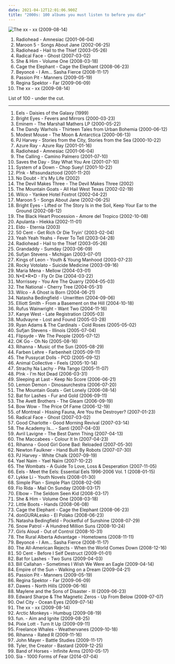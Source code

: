 ```yaml
---
date: 2021-04-12T12:01:06.900Z
title: "2000s: 100 albums you must listen to before you die"
---
```

![The xx - xx (2009-08-14)](http://coverartarchive.org/release/2d9f9aac-1884-3939-a3b7-01437151e495/7167631451-500.jpg "The xx - xx (2009-08-14)")
<ol class="albums">
<li data-cover="http://coverartarchive.org/release/d3f9b159-8eeb-4820-a258-19cc1ebfc770/7629533443-500.jpg" data-tags="alternative, electronic, experimental" role="button">Radiohead - Amnesiac (2001-06-04)</li>
<li data-cover="https://via.placeholder.com/450" data-tags="maroon 5, pop, rock, pop rock" role="button">Maroon 5 - Songs About Jane (2002-06-25)</li>
<li data-cover="http://coverartarchive.org/release/60f36c0c-cdcc-34e5-a055-bc3c1843140d/6496042557-500.jpg" data-tags="alternative rock, alternative" role="button">Radiohead - Hail to the Thief (2003-05-26)</li>
<li data-cover="http://coverartarchive.org/release/c5c64ec1-3271-4461-92ea-3727cdc71995/9811017072-500.jpg" data-tags="indie" role="button">Radical Face - Ghost (2007-03-02)</li>
<li data-cover="http://coverartarchive.org/release/ee79e860-68e7-46ad-bebb-8a003a1dc7a4/4804280407-500.jpg" data-tags="indie" role="button">She & Him - Volume One (2008-03-18)</li>
<li data-cover="https://img.discogs.com/SyB2V5tRP58VnZy7Jv88JpwbCpQ=/fit-in/600x536/filters:strip_icc():format(jpeg):mode_rgb():quality(90)/discogs-images/R-3677269-1583376530-7454.jpeg.jpg" data-tags="indie rock" role="button">Cage the Elephant - Cage the Elephant (2008-06-23)</li>
<li data-cover="http://coverartarchive.org/release/d516efe5-0edf-336e-acf8-fc6b5f17048b/9450749917-500.jpg" data-tags="rnb, pop, beyonce" role="button">Beyoncé - I Am... Sasha Fierce (2008-11-17)</li>
<li data-cover="http://coverartarchive.org/release/830e2a21-1e76-40ad-a4a5-9a1b12d656ff/11102770324-500.jpg" data-tags="electronic, indie pop, indie" role="button">Passion Pit - Manners (2009-05-19)</li>
<li data-cover="http://coverartarchive.org/release/8de3f2da-225f-49de-bb40-7a58e3bb0518/3715735677-500.jpg" data-tags="pop, piano, anti-folk, indie, alternative, indie pop, indie rock, 00s" role="button">Regina Spektor - Far (2009-06-09)</li>
<li data-cover="http://coverartarchive.org/release/2d9f9aac-1884-3939-a3b7-01437151e495/7167631451-500.jpg" data-tags="indie" role="button">The xx - xx (2009-08-14)</li>
</ol>
List of 100 - under the cut.
<!-- more -->

_________________

<ol class="albums">
<li data-cover="http://coverartarchive.org/release/5c3af090-ff7d-3fb0-a786-f3afbc3f3a9e/12007358451-500.jpg" data-tags="indie" role="button">
Eels - Daisies of the Galaxy (1999)
</li>
<li data-cover="http://coverartarchive.org/release/64c2b3d0-f2ff-4e2f-9dad-4c926bb00a10/26393498490-500.jpg" data-tags="indie, folk" role="button">
Bright Eyes - Fevers and Mirrors (2000-03-23)
</li>
<li data-cover="http://coverartarchive.org/release/51544aed-52a1-42b9-aff0-9237ac3dd564/6693458596-500.jpg" data-tags="rap" role="button">
Eminem - The Marshall Mathers LP (2000-05-22)
</li>
<li data-cover="http://coverartarchive.org/release/a054c044-6da4-4822-a5a6-22549923d329/10078241639-500.jpg" data-tags="indie, rock" role="button">
The Dandy Warhols - Thirteen Tales from Urban Bohemia (2000-06-12)
</li>
<li data-cover="https://via.placeholder.com/450" data-tags="indie rock" role="button">
Modest Mouse - The Moon & Antarctica (2000-06-13)
</li>
<li data-cover="http://coverartarchive.org/release/64f0edbd-fcd5-46bc-9437-8f29f412c0c5/15755637501-500.jpg" data-tags="alternative rock, rock" role="button">
PJ Harvey - Stories from the City, Stories from the Sea (2000-10-22)
</li>
<li data-cover="http://coverartarchive.org/release/e02ccb17-e073-4439-a38c-a5008e1bcead/22576180833-500.jpg" data-tags="female vocalists, 00s" role="button">
Azure Ray - Azure Ray (2001-01-16)
</li>
<li data-cover="http://coverartarchive.org/release/d3f9b159-8eeb-4820-a258-19cc1ebfc770/7629533443-500.jpg" data-tags="alternative, electronic, experimental" role="button">
Radiohead - Amnesiac (2001-06-04)
</li>
<li data-cover="http://coverartarchive.org/release/ac2bebbe-07a6-40f5-85b1-48872975741d/4606563596-500.jpg" data-tags="rock" role="button">
The Calling - Camino Palmero (2001-07-10)
</li>
<li data-cover="https://img.discogs.com/D4TQiVXih8lUXHMWLda880kUDLA=/fit-in/486x475/filters:strip_icc():format(jpeg):mode_rgb():quality(90)/discogs-images/R-2558652-1370617869-6756.jpeg.jpg" data-tags="emo" role="button">
Saves the Day - Stay What You Are (2001-07-10)
</li>
<li data-cover="https://img.discogs.com/XjyYSaFM2VAYuSCPzREOQsyjgtI=/fit-in/600x531/filters:strip_icc():format(jpeg):mode_rgb():quality(90)/discogs-images/R-1777248-1278756497.jpeg.jpg" data-tags="metal" role="button">
System of a Down - Chop Suey! (2001-10-22)
</li>
<li data-cover="http://coverartarchive.org/release/affb9073-3c21-3524-bc16-5497489ce059/1709609353-500.jpg" data-tags="pop" role="button">
P!nk - M!ssundaztood (2001-11-20)
</li>
<li data-cover="https://via.placeholder.com/450" data-tags="2000s" role="button">
No Doubt - It's My Life (2002)
</li>
<li data-cover="https://img.discogs.com/ztaR2X1T9YBNbHa937z8VEMONcU=/fit-in/600x600/filters:strip_icc():format(jpeg):mode_rgb():quality(90)/discogs-images/R-3005999-1466679818-8740.png.jpg" data-tags="punk, folk, friends, fucking awesome, 2000s, accordion, washboard, 2002 albums, kattis hall of fame" role="button">
The Devil Makes Three - The Devil Makes Three (2002)
</li>
<li data-cover="http://coverartarchive.org/release/c8595d76-b1f7-4dc1-badc-cf68720866be/7927192700-500.jpg" data-tags="indie, folk" role="button">
The Mountain Goats - All Hail West Texas (2002-02-19)
</li>
<li data-cover="http://coverartarchive.org/release/667f92d8-2ea5-49fd-914b-54f955622ea9/3636036495-500.jpg" data-tags="indie, alt-country" role="button">
Wilco - Yankee Hotel Foxtrot (2002-04-22)
</li>
<li data-cover="https://via.placeholder.com/450" data-tags="maroon 5, pop, rock, pop rock" role="button">
Maroon 5 - Songs About Jane (2002-06-25)
</li>
<li data-cover="http://coverartarchive.org/release/befc806a-fcc5-45b3-8162-4886c0d28627/4724053186-500.jpg" data-tags="indie" role="button">
Bright Eyes - Lifted or The Story Is in the Soil, Keep Your Ear to the Ground (2002-08-12)
</li>
<li data-cover="http://coverartarchive.org/release/25e09e99-26cb-4414-9b58-b8f99883551a/9357865980-500.jpg" data-tags="ethnic, 00s, 2000s, kolo, study music, music i tried but didnt like, iveldie albums, rock-etc, rabat-casa, the black heart procession, yat-kha, blackheartprocession" role="button">
The Black Heart Procession - Amore del Tropico (2002-10-08)
</li>
<li data-cover="https://img.discogs.com/0VpNwRQT15AkfL5oE6FKOYQmCjM=/fit-in/600x601/filters:strip_icc():format(jpeg):mode_rgb():quality(90)/discogs-images/R-2352077-1549704952-7500.jpeg.jpg" data-tags="alternative rock, alt rock, 2000s, nu-metal, suomirock, copy controlled cd, album collection" role="button">
Apulanta - Hiekka (2002-11-01)
</li>
<li data-cover="http://coverartarchive.org/release/2131eb78-920b-4a61-8614-1862350a6876/6785788654-500.jpg" data-tags="hip-hop, rap, 2000s, jaram sie, respekt, najlepsze polskie rap plyty" role="button">
Eldo - Eternia (2003)
</li>
<li data-cover="https://img.discogs.com/r_jMkyQ0urHTrJ-ochhEy-z5qbk=/fit-in/600x590/filters:strip_icc():format(jpeg):mode_rgb():quality(90)/discogs-images/R-7189287-1542925626-1490.jpeg.jpg" data-tags="rap, hip-hop, 50 cent" role="button">
50 Cent - Get Rich Or Die Tryin' (2003-02-04)
</li>
<li data-cover="http://coverartarchive.org/release/ce74eeee-8e30-34db-addd-5ea135500e2e/5835206005-500.jpg" data-tags="indie rock, indie, rock" role="button">
Yeah Yeah Yeahs - Fever To Tell (2003-04-28)
</li>
<li data-cover="http://coverartarchive.org/release/60f36c0c-cdcc-34e5-a055-bc3c1843140d/6496042557-500.jpg" data-tags="alternative rock, alternative" role="button">
Radiohead - Hail to the Thief (2003-05-26)
</li>
<li data-cover="https://img.discogs.com/09rkHBJw5AXO7W3cw_95LR9xFm8=/fit-in/584x576/filters:strip_icc():format(jpeg):mode_rgb():quality(90)/discogs-images/R-405219-1254081822.jpeg.jpg" data-tags="rock, indie, indie rock" role="button">
Grandaddy - Sumday (2003-06-09)
</li>
<li data-cover="http://coverartarchive.org/release/d6060b45-64a0-4fed-b205-78e0ab10aff1/2104989394-500.jpg" data-tags="folk" role="button">
Sufjan Stevens - Michigan (2003-07-01)
</li>
<li data-cover="http://coverartarchive.org/release/d5461436-2551-3baf-a11b-bd66b91b44c5/1671204614-500.jpg" data-tags="rock, alternative rock, indie rock" role="button">
Kings of Leon - Youth & Young Manhood (2003-07-23)
</li>
<li data-cover="https://img.discogs.com/sRpday8nGi8Dve2m_7YHoJLOcYE=/fit-in/600x600/filters:strip_icc():format(jpeg):mode_rgb():quality(90)/discogs-images/R-1393564-1598195085-4722.jpeg.jpg" data-tags="rock, folk, mellow, 2000s, cosmic american music, annymix, singing songwriters, m singer-songwriter, worn-out from overplay, pat78, misc2, steve radio, wont play" role="button">
Rocky Votolato - Suicide Medicine (2003-09-16)
</li>
<li data-cover="http://coverartarchive.org/release/52621b23-93b2-4e07-b807-e44e91472900/3989392425-500.jpg" data-tags="pop, norwegian, sweet, 2000s, maria mena" role="button">
Maria Mena - Mellow (2004-03-01)
</li>
<li data-cover="http://coverartarchive.org/release/1453bafd-09a5-43e6-aa52-5ab2867c7218/2090793464-500.jpg" data-tags="hip-hop" role="button">
N*E*R*D - Fly Or Die (2004-03-22)
</li>
<li data-cover="http://coverartarchive.org/release/6206d126-6938-3efd-b0a0-63877cd0a237/25696770339-500.jpg" data-tags="alternative, morrissey" role="button">
Morrissey - You Are The Quarry (2004-05-03)
</li>
<li data-cover="http://coverartarchive.org/release/04fd79dc-6e18-4982-9192-3edd0145c257/6603125173-500.jpg" data-tags="indie rock" role="button">
The National - Cherry Tree (2004-05-31)
</li>
<li data-cover="http://coverartarchive.org/release/9ad6f7a0-bd9e-4ca2-8b8a-5441dc51f34b/4530847957-500.jpg" data-tags="00s, indie, rock" role="button">
Wilco - A Ghost is Born (2004-06-21)
</li>
<li data-cover="https://img.discogs.com/qkvDofuDAKamlVevQ6NpGVxtJCY=/fit-in/600x599/filters:strip_icc():format(jpeg):mode_rgb():quality(90)/discogs-images/R-567304-1132414198.jpeg.jpg" data-tags="pop" role="button">
Natasha Bedingfield - Unwritten (2004-09-06)
</li>
<li data-cover="http://coverartarchive.org/release/f01097d5-8a73-3585-8c62-3831a3bd0db6/16096949332-500.jpg" data-tags="singer-songwriter, indie" role="button">
Elliott Smith - From a Basement on the Hill (2004-10-18)
</li>
<li data-cover="https://img.discogs.com/3waKR4XxTJ5AsOA8BWGWHiUUw9k=/fit-in/600x517/filters:strip_icc():format(jpeg):mode_rgb():quality(90)/discogs-images/R-11072812-1520800595-4024.jpeg.jpg" data-tags="indie, singer-songwriter" role="button">
Rufus Wainwright - Want Two (2004-11-16)
</li>
<li data-cover="https://img.discogs.com/yijRdl9GTByo5MDl6kKGHtk89Pw=/fit-in/600x493/filters:strip_icc():format(jpeg):mode_rgb():quality(90)/discogs-images/R-9797041-1494512428-2136.jpeg.jpg" data-tags="hip-hop" role="button">
Kanye West - Late Registration (2005-03)
</li>
<li data-cover="http://coverartarchive.org/release/4862e45e-127d-423a-a4bf-95b79197c84a/10796070605-500.jpg" data-tags="nu metal, alternative metal" role="button">
Mudvayne - Lost and Found (2005-03-28)
</li>
<li data-cover="http://coverartarchive.org/release/54b44dcd-5bf6-449e-ae67-79bc4d17787a/6807003433-500.jpg" data-tags="americana, alt-country, folk rock, country rock, 2000s, eu tenho, folk american" role="button">
Ryan Adams & The Cardinals - Cold Roses (2005-05-02)
</li>
<li data-cover="http://coverartarchive.org/release/2f6d6830-e03c-4709-86ce-c0a2eb9e8c31/20089518568-500.jpg" data-tags="indie, folk" role="button">
Sufjan Stevens - Illinois (2005-07-04)
</li>
<li data-cover="http://coverartarchive.org/release/a149d3d6-ff04-46a9-8e75-d9e38c4e8ead/14714564913-500.jpg" data-tags="hip-hop" role="button">
Flipsyde - We The People (2005-07-12)
</li>
<li data-cover="https://via.placeholder.com/450" data-tags="rock, indie rock, indie" role="button">
OK Go - Oh No (2005-08-16)
</li>
<li data-cover="http://coverartarchive.org/release/305cbd20-78ee-4e61-bfea-a99657790648/8884293748-500.jpg" data-tags="rnb, rihanna, reggae, dancehall" role="button">
Rihanna - Music of the Sun (2005-08-29)
</li>
<li data-cover="http://coverartarchive.org/release/39e4004d-7e65-4736-8c74-65c2520f099c/4038009090-500.jpg" data-tags="punk rock, polish, 2000s, punk pop" role="button">
Farben Lehre - Farbenheit (2005-09-11)
</li>
<li data-cover="http://coverartarchive.org/release/46c02eab-b147-480d-ac22-dad4bed8bcfe/9258435555-500.jpg" data-tags="rnb, pop" role="button">
The Pussycat Dolls - PCD (2005-09-12)
</li>
<li data-cover="http://coverartarchive.org/release/f5d8fc0b-f20d-3e74-85ae-b9e124bf8d25/20324224572-500.jpg" data-tags="experimental, indie" role="button">
Animal Collective - Feels (2005-10-14)
</li>
<li data-cover="http://coverartarchive.org/release/69e91eee-2bfb-4e7a-aba1-13c564194713/4185547054-500.jpg" data-tags="alternative rock" role="button">
Strachy Na Lachy - Piła Tango (2005-11-07)
</li>
<li data-cover="https://via.placeholder.com/450" data-tags="pop" role="button">
P!nk - I'm Not Dead (2006-03-31)
</li>
<li data-cover="https://img.discogs.com/Xxy0yj6KswjbbC2jaOkO0VwFOns=/fit-in/500x500/filters:strip_icc():format(jpeg):mode_rgb():quality(90)/discogs-images/R-4133493-1356444424-8753.jpeg.jpg" data-tags="indie, rock, acoustic, christian, christian rock, songs i love, 2000s, available on emusic, 2006 albums, after z" role="button">
Sleeping at Last - Keep No Score (2006-06-21)
</li>
<li data-cover="http://coverartarchive.org/release/6090e1b1-7659-486f-9926-e91bb9cc6c9c/6642632596-500.jpg" data-tags="funny, novelty, nerdcore, 2000s, fuckin awesome, kann nicht singen - aber geil, totally fully" role="button">
Lemon Demon - Dinosaurchestra (2006-07-20)
</li>
<li data-cover="https://img.discogs.com/NAsJeiPF2ifIvV4ihcFCzf5IByQ=/fit-in/500x500/filters:strip_icc():format(jpeg):mode_rgb():quality(90)/discogs-images/R-2148661-1291561010.jpeg.jpg" data-tags="indie, folk, singer-songwriter, folk rock" role="button">
The Mountain Goats - Get Lonely (2006-08-14)
</li>
<li data-cover="https://img.discogs.com/e8j4hzjnmOYuCeJKF02RrN_5_YY=/fit-in/600x594/filters:strip_icc():format(jpeg):mode_rgb():quality(90)/discogs-images/R-1054660-1198425678.jpeg.jpg" data-tags="indie, female vocalists" role="button">
Bat for Lashes - Fur and Gold (2006-09-11)
</li>
<li data-cover="http://coverartarchive.org/release/92c53951-da2b-4c0d-a808-fb57a107a9b0/13665598755-500.jpg" data-tags="folk, north carolina, 2000s, southern, shit to check out, 2006 albums, the avett brothers" role="button">
The Avett Brothers - The Gleam (2006-09-19)
</li>
<li data-cover="http://coverartarchive.org/release/7884cbd1-d467-471d-b156-ba10f71d1cab/1464933415-500.jpg" data-tags="hip hop, rap, bow wow" role="button">
Bow Wow - The Price Of Fame (2006-12-19)
</li>
<li data-cover="https://img.discogs.com/Vtt75Gzqk8PUFqIyYbXQv7PxcE8=/fit-in/600x600/filters:strip_icc():format(jpeg):mode_rgb():quality(90)/discogs-images/R-5267834-1485130102-7731.jpeg.jpg" data-tags="indie pop" role="button">
of Montreal - Hissing Fauna, Are You the Destroyer? (2007-01-23)
</li>
<li data-cover="http://coverartarchive.org/release/c5c64ec1-3271-4461-92ea-3727cdc71995/9811017072-500.jpg" data-tags="indie" role="button">
Radical Face - Ghost (2007-03-02)
</li>
<li data-cover="http://coverartarchive.org/release/a890e9a6-90cf-4665-8928-2123f792355f/2960964314-500.jpg" data-tags="rock, pop punk" role="button">
Good Charlotte - Good Morning Revival (2007-03-14)
</li>
<li data-cover="https://img.discogs.com/m5jmkIZjnXJT3UiUlppFR-MLl1w=/fit-in/240x240/filters:strip_icc():format(jpeg):mode_rgb():quality(90)/discogs-images/R-1507483-1224860210.jpeg.jpg" data-tags="pop punk, alternative rock, emo" role="button">
The Academy Is... - Santi (2007-04-03)
</li>
<li data-cover="http://coverartarchive.org/release/bad76509-65b0-4c7e-b899-ff15567b41ad/10820254086-500.jpg" data-tags="pop rock" role="button">
Avril Lavigne - The Best Damn Thing (2007-04-13)
</li>
<li data-cover="https://img.discogs.com/svFUiMC5xKUWZz9XLFq9bKYLUM8=/fit-in/543x480/filters:strip_icc():format(jpeg):mode_rgb():quality(90)/discogs-images/R-2391836-1281360167.jpeg.jpg" data-tags="indie, indie rock" role="button">
The Maccabees - Colour It In (2007-04-23)
</li>
<li data-cover="http://coverartarchive.org/release/1de12505-ac7b-49ab-a0ab-2aa189f0bf99/14541670596-500.jpg" data-tags="pop" role="button">
Rihanna - Good Girl Gone Bad: Reloaded (2007-05-30)
</li>
<li data-cover="http://coverartarchive.org/release/eb09be91-a6c4-44f0-80a9-196c6a3372d8/21084805447-500.jpg" data-tags="british, somgwriters" role="button">
Newton Faulkner - Hand Built By Robots (2007-07-30)
</li>
<li data-cover="http://coverartarchive.org/release/68a8b3b5-b256-4917-8ba0-b74e79bedb44/27171303470-500.jpg" data-tags="piano, alternative" role="button">
PJ Harvey - White Chalk (2007-09-19)
</li>
<li data-cover="http://coverartarchive.org/release/0592354f-2ef4-441f-b29f-4804fce7cf98/28682134621-500.jpg" data-tags="indie folk, 2000s" role="button">
Yael Naim - Yael Naïm (2007-10-22)
</li>
<li data-cover="http://coverartarchive.org/release/5f214af9-7c6d-43b5-bb61-fd78ccffd805/9294779686-500.jpg" data-tags="indie rock, post-punk" role="button">
The Wombats - A Guide To Love, Loss & Desperation (2007-11-05)
</li>
<li data-cover="https://img.discogs.com/a8-rnlP1hyWgyz2lFT3xzeChCvY=/fit-in/600x529/filters:strip_icc():format(jpeg):mode_rgb():quality(90)/discogs-images/R-9238583-1477167057-8071.jpeg.jpg" data-tags="alternative rock" role="button">
Eels - Meet the Eels: Essential Eels 1996-2006 Vol. 1 (2008-01-15)
</li>
<li data-cover="http://coverartarchive.org/release/b1bdb840-cda8-3506-9773-90418c275e5d/20132331254-500.jpg" data-tags="swedish, indie pop, female vocalists" role="button">
Lykke Li - Youth Novels (2008-01-30)
</li>
<li data-cover="http://coverartarchive.org/release/da472951-e8a4-3af3-ba96-8fa771003e9f/5246794220-500.jpg" data-tags="pop punk, rock, simple plan" role="button">
Simple Plan - Simple Plan (2008-02-06)
</li>
<li data-cover="https://img.discogs.com/jh4t6fyePwK2DmFIMS79etQ-LdE=/fit-in/500x442/filters:strip_icc():format(jpeg):mode_rgb():quality(90)/discogs-images/R-1289687-1442838570-1540.jpeg.jpg" data-tags="rap, hip-hop" role="button">
Flo Rida - Mail On Sunday (2008-03-17)
</li>
<li data-cover="https://via.placeholder.com/450" data-tags="rock, indie" role="button">
Elbow - The Seldom Seen Kid (2008-03-17)
</li>
<li data-cover="http://coverartarchive.org/release/ee79e860-68e7-46ad-bebb-8a003a1dc7a4/4804280407-500.jpg" data-tags="indie" role="button">
She & Him - Volume One (2008-03-18)
</li>
<li data-cover="https://img.discogs.com/toDQBN655WEt--WaLnCS0E5eWaU=/fit-in/600x599/filters:strip_icc():format(jpeg):mode_rgb():quality(90)/discogs-images/R-1760921-1515845507-8192.jpeg.jpg" data-tags="electronic, electropop, synthpop, dance" role="button">
Little Boots - Hands (2008-06-08)
</li>
<li data-cover="https://img.discogs.com/SyB2V5tRP58VnZy7Jv88JpwbCpQ=/fit-in/600x536/filters:strip_icc():format(jpeg):mode_rgb():quality(90)/discogs-images/R-3677269-1583376530-7454.jpeg.jpg" data-tags="indie rock" role="button">
Cage the Elephant - Cage the Elephant (2008-06-23)
</li>
<li data-cover="https://img.discogs.com/krvEON56ABR59RM7Ckq2oQ0YX6M=/fit-in/600x542/filters:strip_icc():format(jpeg):mode_rgb():quality(90)/discogs-images/R-7529319-1443369169-4527.jpeg.jpg" data-tags="hip-hop, hip hop, rap, 2000s, rozpierdala stylem, tluste bity" role="button">
donGURALesko - El Polako (2008-06-23)
</li>
<li data-cover="http://coverartarchive.org/release/c104dd56-2b3a-4137-9d35-7ab7d3af76b7/2962804482-500.jpg" data-tags="pop" role="button">
Natasha Bedingfield - Pocketful of Sunshine (2008-07-29)
</li>
<li data-cover="http://coverartarchive.org/release/cb73ced8-874f-4da7-b357-7eb7277f8aac/6316496454-500.jpg" data-tags="rock" role="button">
Snow Patrol - A Hundred Million Suns (2008-10-24)
</li>
<li data-cover="https://img.discogs.com/xoCrB0QbRxTmubVKTSGbVMwBzbs=/fit-in/404x357/filters:strip_icc():format(jpeg):mode_rgb():quality(90)/discogs-images/R-1843084-1259331781.jpeg.jpg" data-tags="pop" role="button">
Girls Aloud - Out of Control (2008-10-31)
</li>
<li data-cover="http://coverartarchive.org/release/b535058a-8f04-4815-b2a2-0749d21bb7e1/12715197370-500.jpg" data-tags="canadian" role="button">
The Rural Alberta Advantage - Hometowns (2008-11-11)
</li>
<li data-cover="http://coverartarchive.org/release/d516efe5-0edf-336e-acf8-fc6b5f17048b/9450749917-500.jpg" data-tags="rnb, pop, beyonce" role="button">
Beyoncé - I Am... Sasha Fierce (2008-11-17)
</li>
<li data-cover="https://img.discogs.com/B3sGVrYCVeD2QFnjGr3EDbvAmqw=/fit-in/600x530/filters:strip_icc():format(jpeg):mode_rgb():quality(90)/discogs-images/R-1722016-1578164947-1150.jpeg.jpg" data-tags="alternative rock, pop punk" role="button">
The All-American Rejects - When the World Comes Down (2008-12-16)
</li>
<li data-cover="https://img.discogs.com/-Yjq10Z8BagTeyvqSKU6C7JIT_s=/fit-in/600x600/filters:strip_icc():format(jpeg):mode_rgb():quality(90)/discogs-images/R-2024426-1313624420.jpeg.jpg" data-tags="rap, hot, last album, 50 cent - before i self destruct" role="button">
50 Cent - Before I Self Destruct (2009-01-01)
</li>
<li data-cover="http://coverartarchive.org/release/1589c9ec-b9d8-30e6-8f0c-57dd7c52ec35/8202001315-500.jpg" data-tags="alternative, atmospheric" role="button">
Bat for Lashes - Two Suns (2009-04-03)
</li>
<li data-cover="http://coverartarchive.org/release/f5e83da8-678d-4d54-b3ae-c2e051167a4c/9233011263-500.jpg" data-tags="essential" role="button">
Bill Callahan - Sometimes I Wish We Were an Eagle (2009-04-14)
</li>
<li data-cover="http://coverartarchive.org/release/f1fc4c16-65a8-4c3e-a249-23ef46c41918/5300813420-500.jpg" data-tags="electronic" role="button">
Empire of the Sun - Walking on a Dream (2009-04-21)
</li>
<li data-cover="http://coverartarchive.org/release/830e2a21-1e76-40ad-a4a5-9a1b12d656ff/11102770324-500.jpg" data-tags="electronic, indie pop, indie" role="button">
Passion Pit - Manners (2009-05-19)
</li>
<li data-cover="http://coverartarchive.org/release/8de3f2da-225f-49de-bb40-7a58e3bb0518/3715735677-500.jpg" data-tags="pop, piano, anti-folk, indie, alternative, indie pop, indie rock, 00s" role="button">
Regina Spektor - Far (2009-06-09)
</li>
<li data-cover="https://img.discogs.com/bWe6E11wY-XQqkfJK_E_IwaBQy0=/fit-in/500x500/filters:strip_icc():format(jpeg):mode_rgb():quality(90)/discogs-images/R-9774512-1486146509-8533.jpeg.jpg" data-tags="americana" role="button">
Dawes - North Hills (2009-06-16)
</li>
<li data-cover="https://img.discogs.com/ktBOCx_zlv-PrQvBGaoLMPfJl9w=/fit-in/600x600/filters:strip_icc():format(jpeg):mode_rgb():quality(90)/discogs-images/R-1828335-1246131553.jpeg.jpg" data-tags="southern rock, 2000s, 2009 albums" role="button">
Maylene and the Sons of Disaster - III (2009-06-23)
</li>
<li data-cover="http://coverartarchive.org/release/9ad8860f-6b97-49c8-a631-811ef3c4b5a7/10428820326-500.jpg" data-tags="folk" role="button">
Edward Sharpe & The Magnetic Zeros - Up From Below (2009-07-07)
</li>
<li data-cover="http://coverartarchive.org/release/929090e7-d6dd-4b21-9614-01340e98507a/2100348160-500.jpg" data-tags="electronic, owl city" role="button">
Owl City - Ocean Eyes (2009-07-14)
</li>
<li data-cover="http://coverartarchive.org/release/2d9f9aac-1884-3939-a3b7-01437151e495/7167631451-500.jpg" data-tags="indie" role="button">
The xx - xx (2009-08-14)
</li>
<li data-cover="http://coverartarchive.org/release/0b1b5da2-82ca-3593-8271-f1236a732613/15846225993-500.jpg" data-tags="psychedelic rock, indie rock" role="button">
Arctic Monkeys - Humbug (2009-08-19)
</li>
<li data-cover="https://img.discogs.com/Xvt0O3nea3m5UxRftZdasQolCx0=/fit-in/600x600/filters:strip_icc():format(jpeg):mode_rgb():quality(90)/discogs-images/R-58972-1307997369.jpeg.jpg" data-tags="indie pop" role="button">
fun. - Aim and Ignite (2009-08-25)
</li>
<li data-cover="http://coverartarchive.org/release/1100bec9-0701-4ae2-909d-c30bef07752c/2100080149-500.jpg" data-tags="pop" role="button">
Pixie Lott - Turn It Up (2009-09-11)
</li>
<li data-cover="https://img.discogs.com/4hqBDlYE_vgyn7oiCempQR8n0b4=/fit-in/600x600/filters:strip_icc():format(jpeg):mode_rgb():quality(90)/discogs-images/R-2196387-1269212249.jpeg.jpg" data-tags="indie, i n d i e" role="button">
Freelance Whales - Weathervanes (2009-10-18)
</li>
<li data-cover="http://coverartarchive.org/release/27ea1a49-0929-4825-ad25-37ddbfc84932/11237324435-500.jpg" data-tags="pop, rihanna" role="button">
Rihanna - Rated R (2009-11-16)
</li>
<li data-cover="https://img.discogs.com/cWw7xadx3QlRinvl0Dc48dVMcJU=/fit-in/225x225/filters:strip_icc():format(jpeg):mode_rgb():quality(90)/discogs-images/R-9096731-1474718495-9289.jpeg.jpg" data-tags="pop" role="button">
John Mayer - Battle Studies (2009-11-17)
</li>
<li data-cover="http://coverartarchive.org/release/f92d68fa-db21-4938-b72d-bfe05256e13f/1674767529-500.jpg" data-tags="rap, horrorcore" role="button">
Tyler, the Creator - Bastard (2009-12-25)
</li>
<li data-cover="http://coverartarchive.org/release/046d996d-e82a-3ad9-a550-4e903ce6f3bc/1601718947-500.jpg" data-tags="indie, indie rock" role="button">
Band of Horses - Infinite Arms (2010-05-17)
</li>
<li data-cover="http://coverartarchive.org/release/e6d7ebd8-9de1-4e94-b390-3975e603a66d/7724907354-500.jpg" data-tags="pop" role="button">
Sia - 1000 Forms of Fear (2014-07-04)
</li>
</ol>